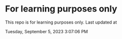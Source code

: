 # For learning purposes only
This repo is for learning purposes only.
Last updated at

Tuesday, September 5, 2023 3:07:06 PM


